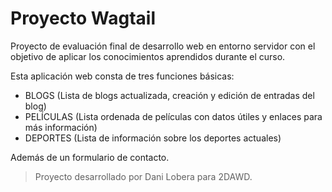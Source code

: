 Proyecto Wagtail
============

Proyecto de evaluación final de desarrollo web en entorno servidor con el objetivo de aplicar los conocimientos aprendidos durante el curso.

Esta aplicación web consta de tres funciones básicas:

  * BLOGS (Lista de blogs actualizada, creación y edición de entradas del blog)
  * PELÍCULAS (Lista ordenada de películas con datos útiles y enlaces para más información)
  * DEPORTES (Lista de información sobre los deportes actuales)

Además de un formulario de contacto.

> Proyecto desarrollado por Dani Lobera para 2DAWD.

